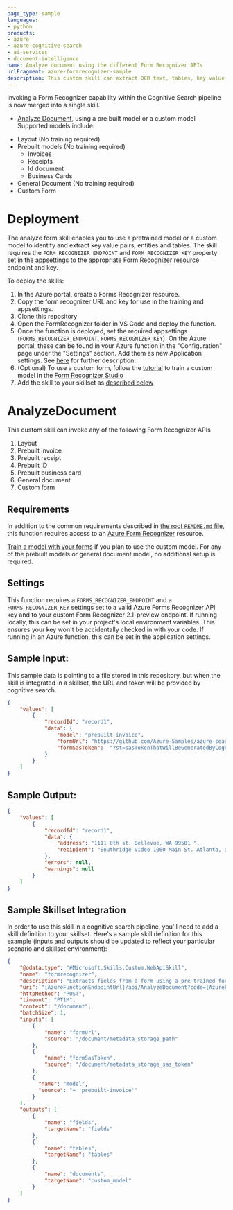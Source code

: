 ```yaml
---
page_type: sample
languages:
- python
products:
- azure
- azure-cognitive-search
- ai-services
- document-intelligence
name: Analyze document using the different Form Recognizer APIs
urlFragment: azure-formrecognizer-sample
description: This custom skill can extract OCR text, tables, key value pairs and custom fomr fields from a document. 
---
```

Invoking a Form Recognizer capability within the Cognitive Search pipeline is now merged into a single skill.
* [Analyze Document](#AnalyzeDocument), using a pre built model or a custom model
Supported models include:
- Layout (No training required)
- Prebuilt models (No training required)
    - Invoices
    - Receipts
    - Id document
    - Business Cards
- General Document (No training required)
- Custom Form


# Deployment    

The analyze form skill enables you to use a pretrained model or a custom model to identify and extract key value pairs, entities and tables. The skill requires the `FORM_RECOGNIZER_ENDPOINT` and `FORM_RECOGNIZER_KEY` property set in the appsettings to the appropriate Form Recognizer resource endpoint and key.

To deploy the skills:
1. In the Azure portal, create a Forms Recognizer resource.
2. Copy the form recognizer URL and key for use in the training and appsettings.
3. Clone this repository
4. Open the FormRecognizer folder in VS Code and deploy the function.
5. Once the function is deployed, set the required appsettings (`FORMS_RECOGNIZER_ENDPOINT`, `FORMS_RECOGNIZER_KEY`).  On the Azure portal, these can be found in your Azure function in the "Configuration" page under the "Settings" section.  Add them as new Application settings.  See [here](https://docs.microsoft.com/en-us/azure/azure-functions/functions-how-to-use-azure-function-app-settings?tabs=portal#settings) for further description.  
6. (Optional) To use a custom form, follow the [tutorial](https://docs.microsoft.com/en-us/azure/applied-ai-services/form-recognizer/quickstarts/try-v3-form-recognizer-studio) to train a custom model in the [Form Recognizer Studio](https://formrecognizer.appliedai.azure.com/studio)
7. Add the skill to your skillset as [described below](#sample-skillset-integration)

# AnalyzeDocument

This custom skill can invoke any of the following Form Recognizer APIs
1. Layout
2. Prebuilt invoice
3. Prebuilt receipt
4. Prebuilt ID
5. Prebuilt business card
6. General document
7. Custom form

## Requirements

In addition to the common requirements described in [the root `README.md` file](../../README.md), this function requires access to an [Azure Form Recognizer](https://azure.microsoft.com/en-us/services/cognitive-services/form-recognizer/) resource. 

[Train a model with your forms](https://docs.microsoft.com/en-us/azure/applied-ai-services/form-recognizer/build-training-data-set) if you plan to use the custom model. For any of the prebuilt models or general document model, no additional setup is required. 

## Settings

This function requires a `FORMS_RECOGNIZER_ENDPOINT` and a `FORMS_RECOGNIZER_KEY` settings set to a valid Azure Forms Recognizer API key and to your custom Form Recognizer 2.1-preview endpoint. 
If running locally, this can be set in your project's local environment variables. This ensures your key won't be accidentally checked in with your code.
If running in an Azure function, this can be set in the application settings.

## Sample Input:

This sample data is pointing to a file stored in this repository, but when the skill is integrated in a skillset, the URL and token will be provided by cognitive search.

```json
{
    "values": [
        {
            "recordId": "record1",
            "data": { 
                "model": "prebuilt-invoice",
                "formUrl": "https://github.com/Azure-Samples/azure-search-power-skills/raw/master/SampleData/Invoice_4.pdf",
                "formSasToken":  "?st=sasTokenThatWillBeGeneratedByCognitiveSearch"
            }
        }
    ]
}
```

## Sample Output:

```json
{
    "values": [
        {
            "recordId": "record1",
            "data": {
                "address": "1111 8th st. Bellevue, WA 99501 ",
                "recipient": "Southridge Video 1060 Main St. Atlanta, GA 65024 "
            },
            "errors": null,
            "warnings": null
        }
    ]
}
```

## Sample Skillset Integration

In order to use this skill in a cognitive search pipeline, you'll need to add a skill definition to your skillset.
Here's a sample skill definition for this example (inputs and outputs should be updated to reflect your particular scenario and skillset environment):

```json
{
    "@odata.type": "#Microsoft.Skills.Custom.WebApiSkill",
    "name": "formrecognizer", 
    "description": "Extracts fields from a form using a pre-trained form recognition model",
    "uri": "[AzureFunctionEndpointUrl]/api/AnalyzeDocument?code=[AzureFunctionDefaultHostKey]",
    "httpMethod": "POST",
    "timeout": "PT1M",
    "context": "/document",
    "batchSize": 1,
    "inputs": [
        {
            "name": "formUrl",
            "source": "/document/metadata_storage_path"
        },
        {
            "name": "formSasToken",
            "source": "/document/metadata_storage_sas_token"
        },
        {
          "name": "model",
          "source": "= 'prebuilt-invoice'"
        }
    ],
    "outputs": [
        {
            "name": "fields",
            "targetName": "fields"
        },
        {
            "name": "tables",
            "targetName": "tables"
        },
        {
            "name": "documents",
            "targetName": "custom_model"
        }
    ]
}
```

